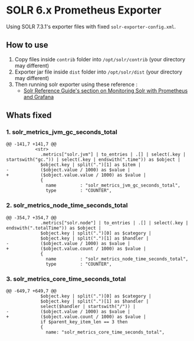 # SOLR 6.x Prometheus Exporter

Using SOLR 7.3.1's exporter files with fixed `solr-exporter-config.xml`.

## How to use

1. Copy files inside `contrib` folder into `/opt/solr/contrib` (your directory may different)
2. Exporter jar file inside `dist` folder into `/opt/solr/dist` (your directory may different)
3. Then running solr exporter using these reference :
    * [Solr Reference Guide's section on Monitoring Solr with Prometheus and Grafana](https://lucene.apache.org/solr/guide/monitoring-solr-with-prometheus-and-grafana.html)


## Whats fixed

### 1. solr_metrics_jvm_gc_seconds_total
```
@@ -141,7 +141,7 @@
           <str>
             .metrics["solr.jvm"] | to_entries | .[] | select(.key | startswith("gc.")) | select(.key | endswith(".time")) as $object |
             $object.key | split(".")[1] as $item |
-            ($object.value / 1000) as $value |
+            ($object.value.value / 1000) as $value |
             {
               name         : "solr_metrics_jvm_gc_seconds_total",
               type         : "COUNTER",
```

### 2. solr_metrics_node_time_seconds_total
```
@@ -354,7 +354,7 @@
             .metrics["solr.node"] | to_entries | .[] | select(.key | endswith(".totalTime")) as $object |
             $object.key | split(".")[0] as $category |
             $object.key | split(".")[1] as $handler |
-            ($object.value / 1000) as $value |
+            ($object.value.count / 1000) as $value |
             {
               name         : "solr_metrics_node_time_seconds_total",
               type         : "COUNTER",
```

### 3. solr_metrics_core_time_seconds_total
```
@@ -649,7 +649,7 @@
             $object.key | split(".")[0] as $category |
             $object.key | split(".")[1] as $handler |
             select($handler | startswith("/")) |
-            ($object.value / 1000) as $value |
+            ($object.value.count / 1000) as $value |
             if $parent_key_item_len == 3 then
             {
               name: "solr_metrics_core_time_seconds_total",
```